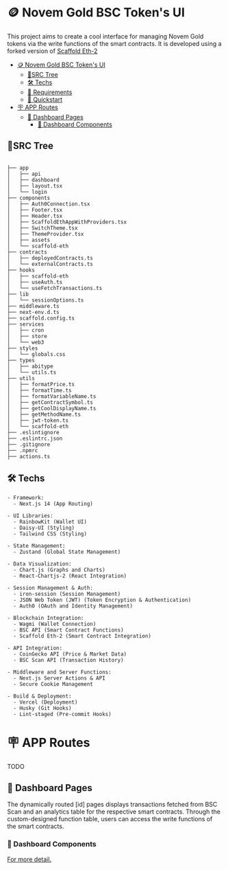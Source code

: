 # 🪙 Novem Gold BSC Token's UI

This project aims to create a cool interface for managing Novem Gold tokens via the write functions of the smart contracts. It is developed using a forked version of [Scaffold Eth-2](https://github.com/scaffold-eth/scaffold-eth-2)

- [🪙 Novem Gold BSC Token's UI](#-novem-gold-bsc-tokens-ui)
  - [🌳SRC Tree](#src-tree)
  - [🛠️ Techs](#️-techs)
  - [👜 Requirements](#-requirements)
  - [🚀 Quickstart](#-quickstart)
- [🪧 APP Routes](#-app-routes)
  - [📑 Dashboard Pages](#-dashboard-pages)
    - [🧩 Dashboard Components](#-dashboard-components)

## 🌳SRC Tree

```

├── app
│   ├── api
│   ├── dashboard
│   ├── layout.tsx
│   └── login
├── components
│   ├── Auth0Connection.tsx
│   ├── Footer.tsx
│   ├── Header.tsx
│   ├── ScaffoldEthAppWithProviders.tsx
│   ├── SwitchTheme.tsx
│   ├── ThemeProvider.tsx
│   ├── assets
│   └── scaffold-eth
├── contracts
│   ├── deployedContracts.ts
│   └── externalContracts.ts
├── hooks
│   ├── scaffold-eth
│   ├── useAuth.ts
│   └── useFetchTransactions.ts
├── lib
│   └── sessionOptions.ts
├── middleware.ts
├── next-env.d.ts
├── scaffold.config.ts
├── services
│   ├── cron
│   ├── store
│   └── web3
├── styles
│   └── globals.css
├── types
│   ├── abitype
│   └── utils.ts
├── utils
│   ├── formatPrice.ts
│   ├── formatTime.ts
│   ├── formatVariableName.ts
│   ├── getContractSymbol.ts
│   ├── getCoolDisplayName.ts
│   ├── getMethodName.ts
│   ├── jwt-token.ts
│   └── scaffold-eth
├── .eslintignore
├── .eslintrc.json
├── .gitignore
├── .npmrc
├── actions.ts
```

## 🛠️ Techs

```
- Framework:
  - Next.js 14 (App Routing)

- UI Libraries:
  - RainbowKit (Wallet UI)
  - Daisy-UI (Styling)
  - Tailwind CSS (Styling)

- State Management:
  - Zustand (Global State Management)

- Data Visualization:
  - Chart.js (Graphs and Charts)
  - React-Chartjs-2 (React Integration)

- Session Management & Auth:
  - iron-session (Session Management)
  - JSON Web Token (JWT) (Token Encryption & Authentication)
  - Auth0 (OAuth and Identity Management)

- Blockchain Integration:
  - Wagmi (Wallet Connection)
  - BSC API (Smart Contract Functions)
  - Scaffold Eth-2 (Smart Contract Integration)

- API Integration:
  - CoinGecko API (Price & Market Data)
  - BSC Scan API (Transaction History)

- Middleware and Server Functions:
  - Next.js Server Actions & API
  - Secure Cookie Management

- Build & Deployment:
  - Vercel (Deployment)
  - Husky (Git Hooks)
  - Lint-staged (Pre-commit Hooks)
```

# 🪧 APP Routes

TODO

## 📑 Dashboard Pages

The dynamically routed [id] pages displays transactions fetched from BSC Scan and an analytics table for the respective smart contracts. Through the custom-designed function table, users can access the write functions of the smart contracts.

### 🧩 Dashboard Components

[For more detail.](/src/app/dashboard/README.md)
